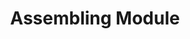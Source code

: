 ---
title: "Assembling Module"

categories: ['']

tags: ['Assembling', 'Module']

arabic: ['برنامج تجميع العبارات']

publishers: ['المعالجة اﻵلية للنصوص العربية']

types: "word"

slug: ""
---